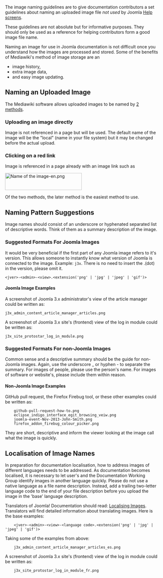 <!-- Filename: JDOC:Image_naming_guidelines / Display title: Image naming guidelines -->

The image naming guidelines are to give documentation contributors a set
guidelines about naming an uploaded image file *not used* by Joomla
[Help screens](https://docs.joomla.org/Help_screens).

These guidelines are not absolute but for informative purposes. They
should only be used as a reference for helping contributors form a good
image file name.

Naming an image for use in Joomla documentation is not difficult once
you understand how the images are processed and stored. Some of the
benefits of Mediawiki's method of image storage are an

- image history,
- extra image data,
- and easy image updating.

## Naming an Uploaded Image

The Mediawiki software allows uploaded images to be named by [2
methods](https://docs.joomla.org/JHelp:Image_uploading "JHelp:Image uploading").

### Uploading an image directly

Image is not referenced in a page but will be used. The default name of
the image will be the "local" (name in your file system) but it may be
changed before the actual upload.

### Clicking on a red link

Image is referenced in a page already with an image link such as

<img src="https://docs.joomla.org/images/f/fb/Name_of_the_image-en.png"
class="thumbborder" decoding="async" data-file-width="252"
data-file-height="56" width="252" height="56"
alt="Name of the image-en.png" />

Of the two methods, the later method is the easiest method to use.

## Naming Pattern Suggestions

Image names should consist of an underscore or hyphenated separated list
of descriptive words. Think of them as a summary description of the
image.

### Suggested Formats For Joomla Images

It would be very beneficial if the first part of any Joomla image refers
to it's version. This allows someone to instantly know what version of
Joomla is connected to the image. Example: `j3x`. There is no need to
insert the .(dot) in the version, please omit it.

```text
<jver>-<admin>-<view>.<extension('png' | 'jpg' | 'jpeg' | 'gif')>
``````

#### Joomla Image Examples

A screenshot of Joomla 3.x administrator's view of the article manager
could be written as:

```text
j3x_admin_content_article_manager_articles.png
```

A screenshot of Joomla 3.x site's (frontend) view of the log in module
could be written as:

```text
j3x_site_protostar_log_in_module.png
```

### Suggested Formats For non-Joomla Images

Common sense and a descriptive summary should be the guide for
non-Joomla images. Again, use the underscore \_ or hyphen - to separate
the summary. For images of people, please use the person's name. For
images of software or website's, please include them within reason.

#### Non-Joomla Image Examples

GitHub pull request, the Firefox Firebug tool, or these other examples
could be written as:

```text
    github-pull-request-how-to.png
    eclipse_indigo_interface_egit_browsing_veiw.png
    joomla-event-Nov-2013-John-Smith.png
    firefox_addon_firebug_colour_picker.png
```

They are short, descriptive and inform the viewer looking at the image
call what the image is quickly.

## Localisation of Image Names

In preparation for documentation localisation, how to address images of
different languages needs to be addressed. As documentation becomes
localised, it is necessary to let user's and the Documentation Working
Group identify images in another language quickly. Please do not use a
native language as a file name description. Instead, add a trailing
two-letter language code to the end of your file description before you
upload the image in the 'base' language description.

Translators of Joomla! Documentation should read: [Localising
Images](https://docs.joomla.org/JDOC:Localising_Images "Special:MyLanguage/JDOC:Localising Images").
Translators will find detailed information about translating images.
Here is the base examples:

```text
    <jver>-<admin>-<view>-<language code>.<extension('png' | 'jpg' | 'jpeg' | 'gif')>
```
Taking some of the examples from above:

```text
    j3x_admin_content_article_manager_articles_es.png
```

A screenshot of Joomla 3.x site's (frontend) view of the log in module
could be written as:

```text
    j3x_site_protostar_log_in_module_fr.png
```
